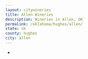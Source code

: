 ```yaml
---
layout: citywineries
title: Allen Wineries
description: Wineries in Allen, OK
permalink: /oklahoma/hughes/allen/
state: ok
county: hughes
city: allen
---
```

-
